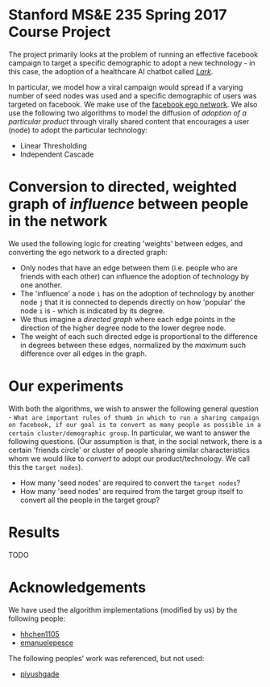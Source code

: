 # Stanford MS&E 235 Spring 2017 Course Project
The project primarily looks at the problem of running an effective facebook campaign to target a specific demographic to adopt a new technology - in this case, the adoption of a healthcare AI chatbot called [_Lark_](http://www.lark.com).

In particular, we model how a viral campaign would spread if a varying number of seed nodes was used and a specific demographic of users was targeted on facebook. We make use of the [facebook ego network](https://snap.stanford.edu/data/egonets-Facebook.html). We also use the following two algorithms to model the diffusion of _adoption of a particular product_ through virally shared content that encourages a user (node) to adopt the particular technology:
* Linear Thresholding
* Independent Cascade

# Conversion to directed, weighted graph of _influence_ between people in the network
We used the following logic for creating 'weights' between edges, and converting the ego network to a directed graph:
* Only nodes that have an edge between them (i.e. people who are friends with each other) can influence the adoption of technology by one another.
* The 'influence' a node `i` has on the adoption of technology by another node `j` that it is connected to depends directly on how 'popular' the node `i` is - which is indicated by its degree.
* We thus imagine a _directed graph_ where each edge points in the direction of the higher degree node to the lower degree node.
* The weight of each such directed edge is proportional to the difference in degrees between these edges, normalized by the *maximum* such difference over all edges in the graph.

# Our experiments
With both the algorithms, we wish to answer the following general question - `What are important rules of thumb in which to run a sharing campaign on facebook, if our goal is to convert as many people as possible in a certain cluster/demographic group`. In particular, we want to answer the following questions. (Our assumption is that, in the social network, there is a certain 'friends circle' or cluster of people sharing similar characteristics whom we would like to _convert_ to adopt our product/technology. We call this the `target nodes`).
* How many 'seed nodes' are required to convert the `target nodes`?
* How many 'seed nodes' are required from the target group itself to convert all the people in the target group?

# Results
TODO

# Acknowledgements
We have used the algorithm implementations (modified by us) by the following people:
* [hhchen1105](https://github.com/hhchen1105/networkx_addon/blob/master/information_propagation/independent_cascade.py)
* [emanuelepesce](https://github.com/emanuelepesce/NetworksSimulator/blob/master/source/Epidemics.py)

The following peoples' work was referenced, but not used:
* [piyushgade](https://github.com/piyushagade/InteractiveViralMarketing/tree/master)
